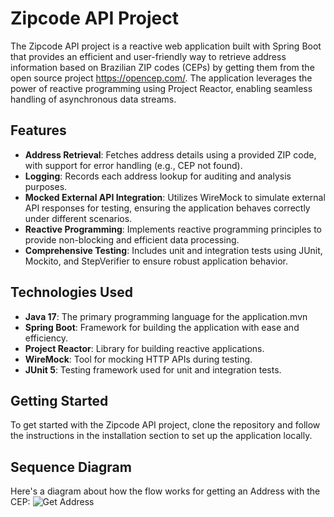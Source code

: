 # Zipcode API Project

The Zipcode API project is a reactive web application built with Spring Boot that provides an efficient and user-friendly way to retrieve address information based on Brazilian ZIP codes (CEPs) by getting them from the open source project https://opencep.com/. The application leverages the power of reactive programming using Project Reactor, enabling seamless handling of asynchronous data streams.

## Features

- **Address Retrieval**: Fetches address details using a provided ZIP code, with support for error handling (e.g., CEP not found).
- **Logging**: Records each address lookup for auditing and analysis purposes.
- **Mocked External API Integration**: Utilizes WireMock to simulate external API responses for testing, ensuring the application behaves correctly under different scenarios.
- **Reactive Programming**: Implements reactive programming principles to provide non-blocking and efficient data processing.
- **Comprehensive Testing**: Includes unit and integration tests using JUnit, Mockito, and StepVerifier to ensure robust application behavior.

## Technologies Used

- **Java 17**: The primary programming language for the application.mvn
- **Spring Boot**: Framework for building the application with ease and efficiency.
- **Project Reactor**: Library for building reactive applications.
- **WireMock**: Tool for mocking HTTP APIs during testing.
- **JUnit 5**: Testing framework used for unit and integration tests.

## Getting Started

To get started with the Zipcode API project, clone the repository and follow the instructions in the installation section to set up the application locally.

## Sequence Diagram

Here's a diagram about how the flow works for getting an Address with the CEP:
![Get Address](http://www.plantuml.com/plantuml/png/ZP31JW8n48RlVOe99ptWek54Z0499Xe26E83rEu0cynkIsUA6kExssvTmoOUt5lxVVt_dPcoQ2-X9gMDM0ylZ1uqGr0ktbUcSheHcDj6l2NAp40FpihI8_CM_Qaoc0J-Yo_j_aoXlhDssCpHBTu5VQDfjdbCaZMgrA9VDIDiBCi-vcoVbmavFf8ACBm3Cm6Fnu0iC2XqxYe-3RglWJ99u0aOJGGroi6Mi4Vv-QFxZrXv4SrBnKcqCUeWudXI5DPX4ycLiNLnkivvIfC01sEGUHSefZ8gY1_3xR1zVJCQTUF2qtQzKaYCC1wDORxOG6C5TZOqvVdB__JsEhgqLKnxI6ajDWbpIzjpIETiAuoD-SjpKlHOd_1tRsd9YbgMzfffDqXBuQq0gUeewzgfhgmtQjVOkvp6xb3JDm00)